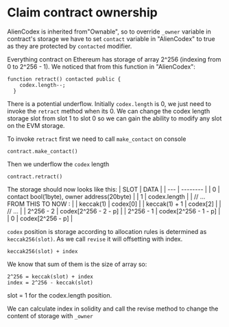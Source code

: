 # Claim contract ownership

AlienCodex is inherited from"Ownable", so to override `_owner` variable in contract's storage we have to set `contact` variable in "AlienCodex" to true as they are protected by `contacted` modifier.

Everything contract on Ethereum has storage of array 2^256 (indexing from 0 to 2^256 - 1). We noticed that from this function in "AlienCodex":
```
function retract() contacted public {
    codex.length--;
  }

```
There is a potential underflow. Initially `codex.length` is 0, we just need to invoke the `retract` method when its 0. We can change the codex length storage slot from slot 1 to slot 0 so we can gain the ability to modify any slot on the EVM storage.

To invoke `retract` first we need to call `make_contact` on console
```
contract.make_contact()
```

Then we underflow the `codex` length
```
contract.retract()
```

The storage should now looks like this:
| SLOT | DATA |
| --- | -------- |
| 0 | contact bool(1byte), owner address(20byte) | 
| 1 | codex.length | 
| // ... FROM THIS TO NOW : |
| keccak(1) | codex[0] |
| keccak(1) + 1 | codex[2] | 
| // ... |
| 2^256 - 2 | codex[2^256 - 2 - p] |
| 2^256 - 1 | codex[2^256 - 1 - p] |
| 0 | codex[2^256 - p] |

`codex` position is storage according to allocation rules is determined as `keccak256(slot)`. As we call `revise` it will offsetting with index.
```
keccak256(slot) + index
```
We know that sum of them is the size of array so:
```
2^256 = keccak(slot) + index
index = 2^256 - keccak(slot)
```
slot = 1 for the codex.length position.

We can calculate index in solidity and call the revise method to change the content of storage with `_owner`
